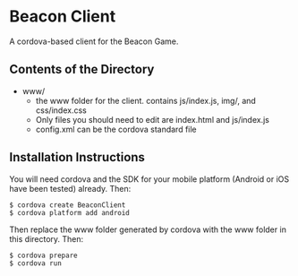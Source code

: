 # Beacon Client

A cordova-based client for the Beacon Game.

## Contents of the Directory

* www/
  * the www folder for the client. contains js/index.js, img/, and css/index.css
  * Only files you should need to edit are index.html and js/index.js
  * config.xml can be the cordova standard file

## Installation Instructions

You will need cordova and the SDK for your mobile platform (Android or iOS have been tested) already. Then:

````
$ cordova create BeaconClient
$ cordova platform add android

````

Then replace the www folder generated by cordova with the www folder in this directory. Then:

````
$ cordova prepare
$ cordova run

````
